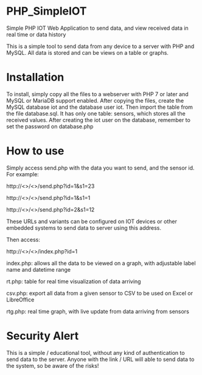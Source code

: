 # PHP_SimpleIOT
Simple PHP IOT Web Application to send data, and view received data in real time or data history

This is a simple tool to send data from any device to a server with PHP and MySQL. All data is stored and can be views on a table or graphs.

# Installation
To install, simply copy all the files to a webserver with PHP 7 or later and MySQL or MariaDB support enabled.
After copying the files, create the MySQL database iot and the database user iot. Then import the table from the file database.sql. It has only one table: sensors, which stores all the received values. After creating the iot user on the database, remember to set the password on database.php

# How to use
Simply access send.php with the data you want to send, and the sensor id. For example:

http://<<your server address>>/<<app path>>/send.php?id=1&s1=23
  
http://<<your server address>>/<<app path>>/send.php?id=1&s1=1
  
http://<<your server address>>/<<app path>>/send.php?id=2&s1=12

These URLs and variants can be configured on IOT devices or other embedded systems to send data 
to server using this address.

Then access:

http://<<your server address>>/<<app path>>/index.php?id=1

index.php: allows all the data to be viewed on a graph, with adjustable label name and datetime range

rt.php: table for real time visualization of data arriving

csv.php: export all data from a given sensor to CSV to be used on Excel or LibreOffice

rtg.php: real time graph, with live update from data arriving from sensors




# Security Alert
This is a simple / educational tool, without any kind of authentication to send data to the server. Anyone with the link / URL will  able to send data to the system, so be aware of the risks!
